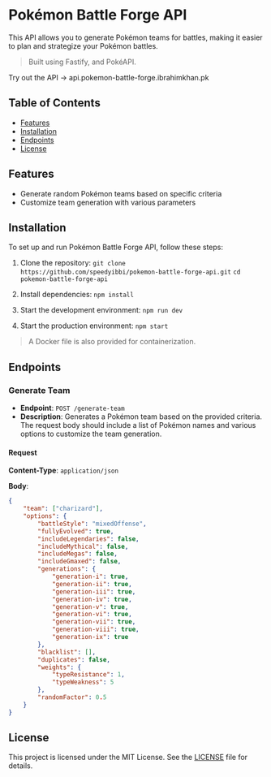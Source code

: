 # Pokémon Battle Forge API

This API allows you to generate Pokémon teams for battles, making it easier to plan and strategize your Pokémon battles.

> Built using Fastify, and PokéAPI.

Try out the API -> api.pokemon-battle-forge.ibrahimkhan.pk

## Table of Contents

- [Features](#features)
- [Installation](#installation)
- [Endpoints](#endpoints)
- [License](#license)

## Features

- Generate random Pokémon teams based on specific criteria
- Customize team generation with various parameters

## Installation

To set up and run Pokémon Battle Forge API, follow these steps:

1. Clone the repository:
   `git clone https://github.com/speedyibbi/pokemon-battle-forge-api.git`
   `cd pokemon-battle-forge-api`

2. Install dependencies: `npm install`

3. Start the development environment: `npm run dev`

4. Start the production environment: `npm start`

> A Docker file is also provided for containerization.

## Endpoints

### Generate Team

- **Endpoint**: `POST /generate-team`
- **Description**: Generates a Pokémon team based on the provided criteria. The request body should include a list of Pokémon names and various options to customize the team generation.

#### Request

**Content-Type**: `application/json`

**Body**:

```json
{
	"team": ["charizard"],
	"options": {
		"battleStyle": "mixedOffense",
		"fullyEvolved": true,
		"includeLegendaries": false,
		"includeMythical": false,
		"includeMegas": false,
		"includeGmaxed": false,
		"generations": {
			"generation-i": true,
			"generation-ii": true,
			"generation-iii": true,
			"generation-iv": true,
			"generation-v": true,
			"generation-vi": true,
			"generation-vii": true,
			"generation-viii": true,
			"generation-ix": true
		},
		"blacklist": [],
		"duplicates": false,
		"weights": {
			"typeResistance": 1,
			"typeWeakness": 5
		},
		"randomFactor": 0.5
	}
}
```

## License

This project is licensed under the MIT License. See the [LICENSE](LICENSE) file for details.
